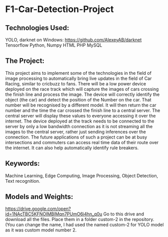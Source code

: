 # F1-Car-Detection-Project

## Technologies Used:
YOLO, darknet on Windows: https://github.com/AlexeyAB/darknet
Tensorflow
Python, Numpy
HTML
PHP
MySQL

## The Project:
This project aims to implement some of the technologies in the field of image processing to automatically bring live updates in the field of Car Racing, similar to cricbuzz to fans. There will be a low power device deployed on the race track which will capture the images of cars crossing the finish line and process the image. The device will correctly identify the object (the car) and detect the position of the Number on the car. That number will be recognised by a different model. It will then return the car number and the time the car crossed the finish line to a central server. The central server will display these values to everyone accessing it over the internet. The device deployed at the track needs to be connected to the server by only a low bandwidth connection as it is not streaming all the images to the central server, rather just sending inferences over the connection. 
The future applications of such a project can be at busy intersections and commuters can access real time data of their route over the internet. It can also help automatically identify rule breakers. 

## Keywords:
Machine Learning, Edge Computing, Image Processing, Object Detection, Text recognition.

## Models and Weights:
https://drive.google.com/open?id=1NAcTBC5KFNOIMBlMqn7PUmO6i4hn_q0u
Go to this drive and download all the files. Place them in a folder custom-2 in the repository. (You can change the name, I had used the named custom-2 for YOLO model as it was custom model number 2.

